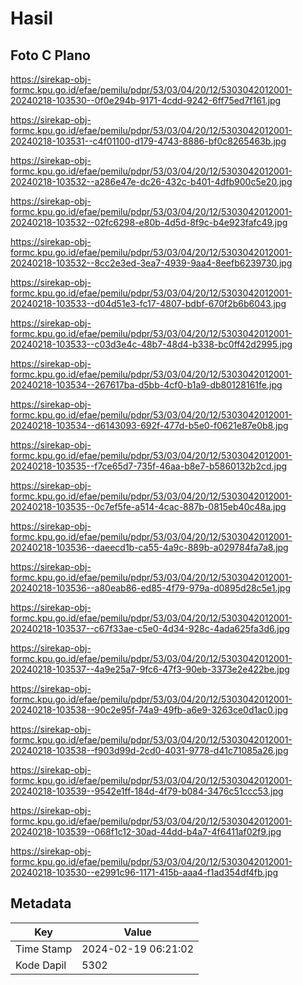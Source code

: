 # Hasil

## Foto C Plano

https://sirekap-obj-formc.kpu.go.id/efae/pemilu/pdpr/53/03/04/20/12/5303042012001-20240218-103530--0f0e294b-9171-4cdd-9242-6ff75ed7f161.jpg

https://sirekap-obj-formc.kpu.go.id/efae/pemilu/pdpr/53/03/04/20/12/5303042012001-20240218-103531--c4f01100-d179-4743-8886-bf0c8265463b.jpg

https://sirekap-obj-formc.kpu.go.id/efae/pemilu/pdpr/53/03/04/20/12/5303042012001-20240218-103532--a286e47e-dc26-432c-b401-4dfb900c5e20.jpg

https://sirekap-obj-formc.kpu.go.id/efae/pemilu/pdpr/53/03/04/20/12/5303042012001-20240218-103532--02fc6298-e80b-4d5d-8f9c-b4e923fafc49.jpg

https://sirekap-obj-formc.kpu.go.id/efae/pemilu/pdpr/53/03/04/20/12/5303042012001-20240218-103532--8cc2e3ed-3ea7-4939-9aa4-8eefb6239730.jpg

https://sirekap-obj-formc.kpu.go.id/efae/pemilu/pdpr/53/03/04/20/12/5303042012001-20240218-103533--d04d51e3-fc17-4807-bdbf-670f2b6b6043.jpg

https://sirekap-obj-formc.kpu.go.id/efae/pemilu/pdpr/53/03/04/20/12/5303042012001-20240218-103533--c03d3e4c-48b7-48d4-b338-bc0ff42d2995.jpg

https://sirekap-obj-formc.kpu.go.id/efae/pemilu/pdpr/53/03/04/20/12/5303042012001-20240218-103534--267617ba-d5bb-4cf0-b1a9-db80128161fe.jpg

https://sirekap-obj-formc.kpu.go.id/efae/pemilu/pdpr/53/03/04/20/12/5303042012001-20240218-103534--d6143093-692f-477d-b5e0-f0621e87e0b8.jpg

https://sirekap-obj-formc.kpu.go.id/efae/pemilu/pdpr/53/03/04/20/12/5303042012001-20240218-103535--f7ce65d7-735f-46aa-b8e7-b5860132b2cd.jpg

https://sirekap-obj-formc.kpu.go.id/efae/pemilu/pdpr/53/03/04/20/12/5303042012001-20240218-103535--0c7ef5fe-a514-4cac-887b-0815eb40c48a.jpg

https://sirekap-obj-formc.kpu.go.id/efae/pemilu/pdpr/53/03/04/20/12/5303042012001-20240218-103536--daeecd1b-ca55-4a9c-889b-a029784fa7a8.jpg

https://sirekap-obj-formc.kpu.go.id/efae/pemilu/pdpr/53/03/04/20/12/5303042012001-20240218-103536--a80eab86-ed85-4f79-979a-d0895d28c5e1.jpg

https://sirekap-obj-formc.kpu.go.id/efae/pemilu/pdpr/53/03/04/20/12/5303042012001-20240218-103537--c67f33ae-c5e0-4d34-928c-4ada625fa3d6.jpg

https://sirekap-obj-formc.kpu.go.id/efae/pemilu/pdpr/53/03/04/20/12/5303042012001-20240218-103537--4a9e25a7-9fc6-47f3-90eb-3373e2e422be.jpg

https://sirekap-obj-formc.kpu.go.id/efae/pemilu/pdpr/53/03/04/20/12/5303042012001-20240218-103538--90c2e95f-74a9-49fb-a6e9-3263ce0d1ac0.jpg

https://sirekap-obj-formc.kpu.go.id/efae/pemilu/pdpr/53/03/04/20/12/5303042012001-20240218-103538--f903d99d-2cd0-4031-9778-d41c71085a26.jpg

https://sirekap-obj-formc.kpu.go.id/efae/pemilu/pdpr/53/03/04/20/12/5303042012001-20240218-103539--9542e1ff-184d-4f79-b084-3476c51ccc53.jpg

https://sirekap-obj-formc.kpu.go.id/efae/pemilu/pdpr/53/03/04/20/12/5303042012001-20240218-103539--068f1c12-30ad-44dd-b4a7-4f6411af02f9.jpg

https://sirekap-obj-formc.kpu.go.id/efae/pemilu/pdpr/53/03/04/20/12/5303042012001-20240218-103530--e2991c96-1171-415b-aaa4-f1ad354df4fb.jpg


## Metadata

| Key        | Value               |
| ---------- | ------------------- |
| Time Stamp | 2024-02-19 06:21:02 |
| Kode Dapil | 5302                |



